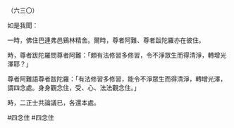（六三〇）

如是我聞：

一時，佛住巴連弗邑鷄林精舍。爾時，尊者阿難、尊者跋陀羅亦在彼住。

時，尊者跋陀羅問尊者阿難：「頗有法修習多修習，令不淨眾生而得清淨，轉增光澤耶？」

尊者阿難語尊者跋陀羅：「有法修習多修習，能令不淨眾生而得清淨，轉增光澤，謂四念處。身身觀念住，受、心、法法觀念住。」

時，二正士共論議已，各還本處。





#四念住
#四念住

